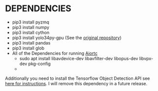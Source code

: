 # DEPENDENCIES
- pip3 install pyzmq
- pip3 install numpy
- pip3 install cython
- pip3 install yolo34py-gpu (See the [original repository](https://github.com/madhawav/YOLO3-4-Py))
- pip3 install pandas
- pip3 install glob
- All of the Dependencies for running [Aiortc](https://github.com/jlaine/aiortc)
    - sudo apt install libavdevice-dev libavfilter-dev libopus-dev libvpx-dev pkg-config
    - 

Additionally you need to install the Tensorflow Object Detection API see [here for instructions](https://github.com/tensorflow/models/blob/master/research/object_detection/g3doc/installation.md). I will remove this dependency in a future release.
